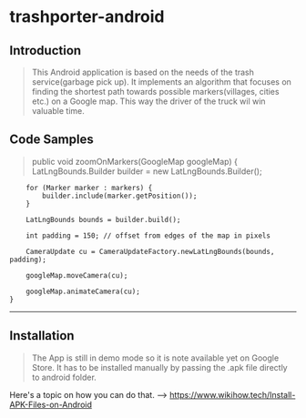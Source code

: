 # trashporter-android

## Introduction

> This Android application is based on the needs of the trash service(garbage pick up). It implements an algorithm that focuses on finding the shortest path towards possible markers(villages, cities etc.) on a Google map. This way the driver of the truck wil win valuable time.

## Code Samples

> public void zoomOnMarkers(GoogleMap googleMap) {
        LatLngBounds.Builder builder = new LatLngBounds.Builder();

        for (Marker marker : markers) {
            builder.include(marker.getPosition());
        }

        LatLngBounds bounds = builder.build();

        int padding = 150; // offset from edges of the map in pixels

        CameraUpdate cu = CameraUpdateFactory.newLatLngBounds(bounds, padding);

        googleMap.moveCamera(cu);

        googleMap.animateCamera(cu);
    }


----------------------------------------------------------------------------------------------------




## Installation

> The App is still in demo mode so it is note available yet on Google Store. It has to be installed manually by passing the .apk file directly to android folder. 

Here's a topic on how you can do that. --> https://www.wikihow.tech/Install-APK-Files-on-Android
